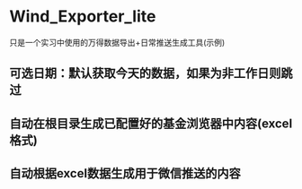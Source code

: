 # Wind_Exporter_lite
 只是一个实习中使用的万得数据导出+日常推送生成工具(示例)
## 可选日期：默认获取今天的数据，如果为非工作日则跳过
## 自动在根目录生成已配置好的基金浏览器中内容(excel格式)
## 自动根据excel数据生成用于微信推送的内容
